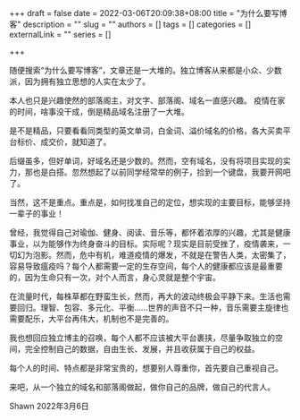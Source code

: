 +++
draft = false
date = 2022-03-06T20:09:38+08:00
title = "为什么要写博客"
description = ""
slug = ""
authors = []
tags = []
categories = []
externalLink = ""
series = []

+++

随便搜索“为什么要写博客”，文章还是一大堆的。独立博客从来都是小众、少数派，因为拥有独立思想的人实在太少了。

本人也只是兴趣使然的部落阁主，对文字、部落阁、域名一直感兴趣。
疫情在家的时间，啥事没干成，倒是精品域名注册了一大堆。

是不是精品，只要看看同类型的英文单词，白金词、溢价域名的价格，各大买卖平台标价、成交价，就知道了。

后缀虽多，但好单词，好域名还是少数的。然而，空有域名，没有将项目实现的实力，那也是白搭。忽然想起了以前同学经常举的例子，捡到一个键盘，我要开网吧了。

当然，这不是重点。重点是，如何找准自己的定位，想实现的主要目标，能够坚持一辈子的事业！

曾经，我觉得自己对瑜伽、健身、阅读、音乐等，都怀着浓厚的兴趣，尤其是健康事业，以为能够作为终身奋斗的目标。实际呢？现实是目前受挫了，疫情袭来，一切幻为泡影。然而，危中有机，难道疫情的爆发，不就是在警告人类，太密集了，容易导致瘟疫吗？每个人都需要一定的生存空间，每个人的健康都应该是最重要的，因为生命只有一次，对个人而言，身心灵就是整个宇宙。

在流量时代，每株草都在野蛮生长，然而，再大的波动终极会平静下来。生活也需要回归。理智、包容、多元化、平衡……世界的声音不只一种，音乐需要主旋律也需要配乐，大平台再伟大，机制也不是完善的。

我也想回应独立博主的召唤，每个人都不应该被大平台裹挟，尽量争取独立的空间，完全控制自己的数据，自由生长、发展，并且收获属于自己的权益。

每个人的时间、特点都是非常宝贵的，想要别人尊重你，首先要自己重视自己。

来吧，从一个独立的域名和部落阁做起，做你自己的品牌，做自己的代言人。

Shawn
2022年3月6日
